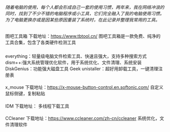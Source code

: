 ###### 随着电脑的使用，每个人都会形成自己一套的使用习惯，两年来，我在网络冲浪的同时，找到了不少不错的电脑程序或小工具，它们完全融入了我的电脑使用习惯。为了电脑更换亦或是因某些原因重装了系统时，在此记录并整理我常用的工具。

#### 
图吧工具箱
下载地址：https://www.tbtool.cn/
图吧工具箱是一款免费、纯净的工具合集，包含了各类硬件检测工具
#####
everything：轻量级电脑文件检索工具、快速且强大，支持多种搜索方式
dism++:强大系统管理优化软件，用于系统优化、文件清理、系统安装
DiskGenius：功能强大磁盘工具
Geek unistaller：超好用卸载工具，一键清理注册表

#### 
x_mouse
下载地址：https://x-mouse-button-control.en.softonic.com/
自定义鼠标侧键，复制粘贴

#### 
IDM
下载地址：
多线程下载工具

####
CCleaner
下载地址：https://www.ccleaner.com/zh-cn/ccleaner
系统优化，文件清理软件

#### 
